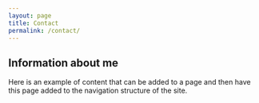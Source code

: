 ```yaml
---
layout: page
title: Contact
permalink: /contact/
---
```

## Information about me
Here is an example of content that can be added to a page and then have this page added to the navigation structure of the site.